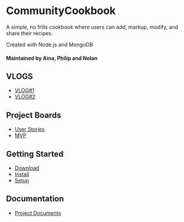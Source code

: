 # CommunityCookbook
A simple, no frills cookbook where users can add, markup, modify, and share their recipes.

Created with Node.js and MongoDB

#### Maintained by Aina, Philip and Nolan

## VLOGS
* [VLOG#1](https://youtu.be/SPS7kH5GjHU)
* [VLOG#2](https://youtu.be/uZ3pKJFiKTA)

## Project Boards
* [User Stories](https://github.com/orgs/ENSE374-The-Rushed-Picks/projects/2)
* [MVP](https://github.com/orgs/ENSE374-The-Rushed-Picks/projects/3)

## Getting Started
* [Download](#)
* [Install](#)
* [Setup](#)

## Documentation
* [Project Documents](https://github.com/ENSE374-The-Rushed-Picks/CommunityCookbook/tree/main/documentation)
